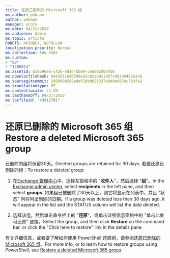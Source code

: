 ```yaml
---
title: 还原已删除的 Microsoft 365 组
ms.author: pebaum
author: pebaum
manager: scotv
ms.date: 04/21/2020
ms.audience: Admin
ms.topic: article
ROBOTS: NOINDEX, NOFOLLOW
localization_priority: Normal
ms.collection: Adm_O365
ms.custom:
- "98"
- "1200024"
ms.assetid: bc0396ea-c426-4d1d-bb89-ced602d06fb6
ms.openlocfilehash: 0443d51690399ea5c82ab9c2d6fc803a946161dd
ms.sourcegitcommit: 286000b588adef1bbbb28337a9d9e087ec783fa2
ms.translationtype: MT
ms.contentlocale: zh-CN
ms.lasthandoff: 04/27/2020
ms.locfileid: "43912701"
---
```

# <a name="restore-a-deleted-microsoft-365-group"></a><span data-ttu-id="f57e1-102">还原已删除的 Microsoft 365 组</span><span class="sxs-lookup"><span data-stu-id="f57e1-102">Restore a deleted Microsoft 365 group</span></span>

<span data-ttu-id="f57e1-103">已删除的组将保留30天。</span><span class="sxs-lookup"><span data-stu-id="f57e1-103">Deleted groups are retained for 30 days.</span></span> <span data-ttu-id="f57e1-104">若要还原已删除的组：</span><span class="sxs-lookup"><span data-stu-id="f57e1-104">To restore a deleted group:</span></span>
  
1. <span data-ttu-id="f57e1-105">在[Exchange 管理中心](https://outlook.office365.com/ecp/)中，选择左窗格中的 "**收件人**"，然后选择 "**组**"。</span><span class="sxs-lookup"><span data-stu-id="f57e1-105">In the [Exchange admin center](https://outlook.office365.com/ecp/), select **recipients** in the left pane, and then select **groups**.</span></span> <span data-ttu-id="f57e1-106">如果组已被删除了30天以上，则它将显示在列表中，并且 "状态" 列将列出删除的日期。</span><span class="sxs-lookup"><span data-stu-id="f57e1-106">If a group was deleted less than 30 days ago, it will appear in the list and the STATUS column will list the date deleted.</span></span>

2. <span data-ttu-id="f57e1-107">选择该组，然后单击命令栏上的 "**还原**"，或单击详细信息窗格中的 "单击此处可还原" 链接。</span><span class="sxs-lookup"><span data-stu-id="f57e1-107">Select the group, and then click **Restore** on the command bar, or click the "Click here to restore" link in the details pane.</span></span>

<span data-ttu-id="f57e1-108">有关详细信息，或者要了解如何使用 PowerShell 还原组，请参阅[还原已删除的 Microsoft 365 组](https://go.microsoft.com/fwlink/?linkid=867802)。</span><span class="sxs-lookup"><span data-stu-id="f57e1-108">For more info, or to learn how to restore groups using PowerShell, see [Restore a deleted Microsoft 365 group](https://go.microsoft.com/fwlink/?linkid=867802).</span></span>
  